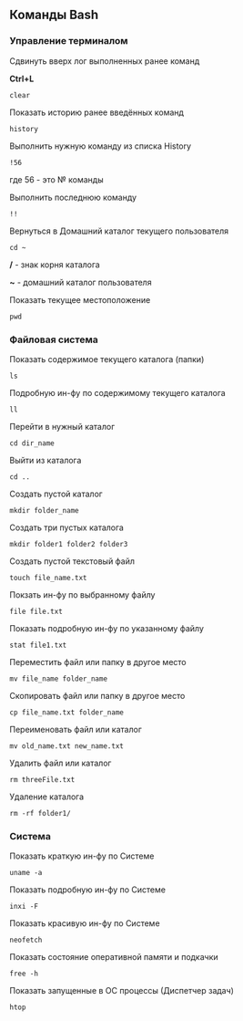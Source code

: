 ## Команды Bash

### Управление терминалом

Сдвинуть вверх лог выполненных ранее команд

**Ctrl+L**

```shell
clear
```

Показать историю ранее введённых команд

```shell
history
```

Выполнить нужную команду из списка History

```shell
!56
```

где 56 - это № команды

Выполнить последнюю команду
```shell
!!
```

Вернуться в Домашний каталог текущего пользователя

```shell
cd ~
```

**/** - знак корня каталога

**~** - домашний каталог пользователя

Показать текущее местоположение

```shell
pwd
```

### Файловая система

Показать содержимое текущего каталога (папки)
```shell
ls
```

Подробную ин-фу по содержимому текущего каталога
```shell
ll
```

Перейти в нужный каталог
```shell
cd dir_name
```

Выйти из каталога
```shell
cd ..
```

Создать пустой каталог
```shell
mkdir folder_name
```

Создать три пустых каталога
```shell
mkdir folder1 folder2 folder3
```

Создать пустой текстовый файл
```shell
touch file_name.txt
```

Покзать ин-фу по выбранному файлу
```shell
file file.txt
```

Показать подробную ин-фу по указанному файлу
```shell
stat file1.txt
```

Переместить файл или папку в другое место
```shell
mv file_name folder_name
```

Скопировать файл или папку в другое место
```shell
cp file_name.txt folder_name
```

Переименовать файл или каталог
```shell
mv old_name.txt new_name.txt
```

Удалить файл или каталог
```shell
rm threeFile.txt
```

Удаление каталога
```shell
rm -rf folder1/
```

### Система

Показать краткую ин-фу по Системе
```shell
uname -a
```

Показать подробную ин-фу по Системе
```shell
inxi -F
```

Показать красивую ин-фу по Системе
```shell
neofetch
```

Показать состояние оперативной памяти и подкачки
```shell
free -h
```

Показать запущенные в ОС процессы (Диспетчер задач)
```shell
htop
```





















